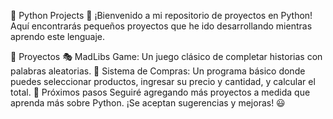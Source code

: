 🐍 Python Projects 🚀
¡Bienvenido a mi repositorio de proyectos en Python! Aquí encontrarás pequeños proyectos que he ido desarrollando mientras aprendo este lenguaje.

📌 Proyectos
🎭 MadLibs Game: Un juego clásico de completar historias con palabras aleatorias.
🛒 Sistema de Compras: Un programa básico donde puedes seleccionar productos, ingresar su precio y cantidad, y calcular el total.
🚀 Próximos pasos
Seguiré agregando más proyectos a medida que aprenda más sobre Python. ¡Se aceptan sugerencias y mejoras! 😃

